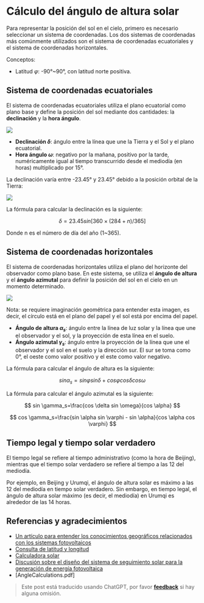 # Cálculo del ángulo de altura solar

Para representar la posición del sol en el cielo, primero es necesario seleccionar un sistema de coordenadas. Los dos sistemas de coordenadas más comúnmente utilizados son el sistema de coordenadas ecuatoriales y el sistema de coordenadas horizontales.

Conceptos:

- Latitud $\varphi$: -90°~90°, con latitud norte positiva.

## Sistema de coordenadas ecuatoriales

El sistema de coordenadas ecuatoriales utiliza el plano ecuatorial como plano base y define la posición del sol mediante dos cantidades: la **declinación** y la **hora ángulo**.

![](https://wiki-media-1253965369.cos.ap-guangzhou.myqcloud.com/img/20220302221638.png)

- **Declinación $\delta$**: ángulo entre la línea que une la Tierra y el Sol y el plano ecuatorial.
- **Hora ángulo $\omega$**: negativo por la mañana, positivo por la tarde, numéricamente igual al tiempo transcurrido desde el mediodía (en horas) multiplicado por 15°.

La declinación varía entre -23.45° y 23.45° debido a la posición orbital de la Tierra:

![](https://wiki-media-1253965369.cos.ap-guangzhou.myqcloud.com/img/20220302222024.png)

La fórmula para calcular la declinación es la siguiente:

$$
\delta =23.45sin[360×(284+n)/365]
$$

Donde n es el número de día del año (1~365).

## Sistema de coordenadas horizontales

El sistema de coordenadas horizontales utiliza el plano del horizonte del observador como plano base. En este sistema, se utiliza el **ángulo de altura** y el **ángulo azimutal** para definir la posición del sol en el cielo en un momento determinado.

![](https://wiki-media-1253965369.cos.ap-guangzhou.myqcloud.com/img/20220302222855.png)

Nota: se requiere imaginación geométrica para entender esta imagen, es decir, el círculo está en el plano del papel y el sol está por encima del papel.

- **Ángulo de altura $\alpha_s$**: ángulo entre la línea de luz solar y la línea que une el observador y el sol, y la proyección de esta línea en el suelo.
- **Ángulo azimutal $\gamma_s$**: ángulo entre la proyección de la línea que une el observador y el sol en el suelo y la dirección sur. El sur se toma como 0°, el oeste como valor positivo y el este como valor negativo.

La fórmula para calcular el ángulo de altura es la siguiente:

$$
sin \alpha_s =sin \varphi sin \delta+cos \varphi cos\delta cos \omega
$$

La fórmula para calcular el ángulo azimutal es la siguiente:

$$
sin \gamma_s=\frac{cos \delta sin \omega}{cos \alpha}
$$

$$
cos \gamma_s=\frac{sin \alpha sin \varphi - sin \alpha}{cos \alpha cos \varphi}
$$

## Tiempo legal y tiempo solar verdadero

El tiempo legal se refiere al tiempo administrativo (como la hora de Beijing), mientras que el tiempo solar verdadero se refiere al tiempo a las 12 del mediodía.

Por ejemplo, en Beijing y Urumqi, el ángulo de altura solar es máximo a las 12 del mediodía en tiempo solar verdadero. Sin embargo, en tiempo legal, el ángulo de altura solar máximo (es decir, el mediodía) en Urumqi es alrededor de las 14 horas.

## Referencias y agradecimientos

- [Un artículo para entender los conocimientos geográficos relacionados con los sistemas fotovoltaicos](https://mp.weixin.qq.com/s/65Pi-s68-NaP2Qi3Ia3wdA)
- [Consulta de latitud y longitud](https://jingweidu.bmcx.com/)
- [Calculadora solar](https://github.com/asheshwor/solar-calculator)
- [Discusión sobre el diseño del sistema de seguimiento solar para la generación de energía fotovoltaica](http://www.360doc.com/content/18/0703/13/7941214_767348251.shtml)
- [AngleCalculations.pdf]

> Este post está traducido usando ChatGPT, por favor [**feedback**](https://github.com/linyuxuanlin/Wiki_MkDocs/issues/new) si hay alguna omisión.

